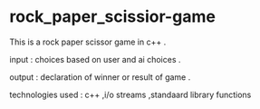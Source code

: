 # rock_paper_scissior-game
This is a rock paper scissor game in c++ .

input : choices based on user and ai choices .

output : declaration of winner or result of game .

technologies used : c++ ,i/o streams ,standaard library functions
